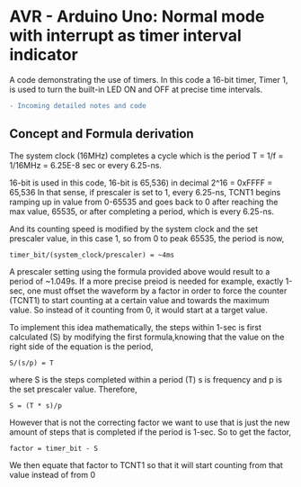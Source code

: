 # AVR - Arduino Uno: Normal mode with interrupt as timer interval indicator
A code demonstrating the use of timers. In this code a 16-bit timer, Timer 1, is used to turn the built-in LED ON and OFF at precise time intervals.

```diff
- Incoming detailed notes and code
```


## Concept and Formula derivation
The system clock (16MHz) completes a cycle which is the period
T = 1/f = 1/16MHz = 6.25E-8 sec or every 6.25-ns.
	
16-bit is used in this code, 16-bit is 65,536) in decimal
2^16 = 0xFFFF = 65,536
In that sense, if prescaler is set to 1, every 6.25-ns,
TCNT1  begins ramping up in value from 0-65535 and goes
back to 0 after reaching the max value, 65535, or after
completing a period, which is every 6.25-ns.
	
And its counting speed is modified by the system clock and
the set prescaler value, in this case 1, so from 0 to peak
65535, the period is now, 
```
timer_bit/(system_clock/prescaler) = ~4ms
```	
A prescaler setting using the formula provided above would result to
a period of ~1.049s. If a more precise preiod is needed for example, 
exactly 1-sec, one must offset the waveform by a factor in order
to force the counter (TCNT1) to start counting at a certain value
and towards the maximum value. So instead of it counting from 0,
it would start at a target value.
	
To implement this idea mathematically, the steps within 1-sec is
first calculated (S) by modifying the first formula,knowing that
the value on the right side of the equation is the period,
```
S/(s/p) = T
```
where S is the steps completed within a period (T)
s is frequency and p is the set prescaler value. Therefore,
```
S = (T * s)/p
```
	
However that is not the correcting factor we want to use
that is just the new amount of steps that is completed
if the period is 1-sec. So to get the factor, 
```
factor = timer_bit - S
```
We then equate that factor to TCNT1 so that it will
start counting from that value instead of from 0
